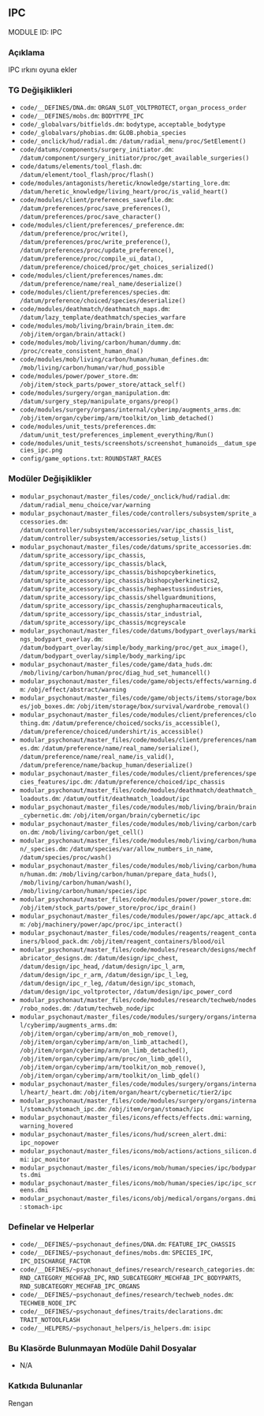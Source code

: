 ## IPC

MODULE ID: IPC

### Açıklama

IPC ırkını oyuna ekler

### TG Değişiklikleri

- `code/__DEFINES/DNA.dm`: `ORGAN_SLOT_VOLTPROTECT`, `organ_process_order`
- `code/__DEFINES/mobs.dm`: `BODYTYPE_IPC`
- `code/_globalvars/bitfields.dm`: `bodytype`, `acceptable_bodytype`
- `code/_globalvars/phobias.dm`: `GLOB.phobia_species`
- `code/_onclick/hud/radial.dm`: `/datum/radial_menu/proc/SetElement()`
- `code/datums/components/surgery_initiator.dm`: `/datum/component/surgery_initiator/proc/get_available_surgeries()`
- `code/datums/elements/tool_flash.dm`: `/datum/element/tool_flash/proc/flash()`
- `code/modules/antagonists/heretic/knowledge/starting_lore.dm`: `/datum/heretic_knowledge/living_heart/proc/is_valid_heart()`
- `code/modules/client/preferences_savefile.dm`: `/datum/preferences/proc/save_preferences()`, `/datum/preferences/proc/save_character()`
- `code/modules/client/preferences/_preference.dm`: `/datum/preference/proc/write()`, `/datum/preferences/proc/write_preference()`, `/datum/preferences/proc/update_preference()`, `/datum/preference/proc/compile_ui_data()`, `/datum/preference/choiced/proc/get_choices_serialized()`
- `code/modules/client/preferences/names.dm`: `/datum/preference/name/real_name/deserialize()`
- `code/modules/client/preferences/species.dm`: `/datum/preference/choiced/species/deserialize()`
- `code/modules/deathmatch/deathmatch_maps.dm`: `/datum/lazy_template/deathmatch/species_warfare`
- `code/modules/mob/living/brain/brain_item.dm`: `/obj/item/organ/brain/attack()`
- `code/modules/mob/living/carbon/human/dummy.dm`: `/proc/create_consistent_human_dna()`
- `code/modules/mob/living/carbon/human/human_defines.dm`: `/mob/living/carbon/human/var/hud_possible`
- `code/modules/power/power_store.dm`: `/obj/item/stock_parts/power_store/attack_self()`
- `code/modules/surgery/organ_manipulation.dm`: `/datum/surgery_step/manipulate_organs/preop()`
- `code/modules/surgery/organs/internal/cyberimp/augments_arms.dm`: `/obj/item/organ/cyberimp/arm/toolkit/on_limb_detached()`
- `code/modules/unit_tests/preferences.dm`: `/datum/unit_test/preferences_implement_everything/Run()`
- `code/modules/unit_tests/screenshots/screenshot_humanoids__datum_species_ipc.png`
- `config/game_options.txt`: `ROUNDSTART_RACES`

### Modüler Değişiklikler

- `modular_psychonaut/master_files/code/_onclick/hud/radial.dm`: `/datum/radial_menu_choice/var/warning`
- `modular_psychonaut/master_files/code/controllers/subsystem/sprite_accessories.dm`: `/datum/controller/subsystem/accessories/var/ipc_chassis_list`, `/datum/controller/subsystem/accessories/setup_lists()`
- `modular_psychonaut/master_files/code/datums/sprite_accessories.dm`: `/datum/sprite_accessory/ipc_chassis`, `/datum/sprite_accessory/ipc_chassis/black`, `/datum/sprite_accessory/ipc_chassis/bishopcyberkinetics`, `/datum/sprite_accessory/ipc_chassis/bishopcyberkinetics2`, `/datum/sprite_accessory/ipc_chassis/hephaestussindustries`, `/datum/sprite_accessory/ipc_chassis/shellguardmunitions`, `/datum/sprite_accessory/ipc_chassis/zenghupharmaceuticals`, `/datum/sprite_accessory/ipc_chassis/star_industrial`, `/datum/sprite_accessory/ipc_chassis/mcgreyscale`
- `modular_psychonaut/master_files/code/datums/bodypart_overlays/markings_bodypart_overlay.dm`: `/datum/bodypart_overlay/simple/body_marking/proc/get_aux_image()`, `/datum/bodypart_overlay/simple/body_marking/ipc`
- `modular_psychonaut/master_files/code/game/data_huds.dm`: `/mob/living/carbon/human/proc/diag_hud_set_humancell()`
- `modular_psychonaut/master_files/code/game/objects/effects/warning.dm`: `/obj/effect/abstract/warning`
- `modular_psychonaut/master_files/code/game/objects/items/storage/boxes/job_boxes.dm`: `/obj/item/storage/box/survival/wardrobe_removal()`
- `modular_psychonaut/master_files/code/modules/client/preferences/clothing.dm`: `/datum/preference/choiced/socks/is_accessible()`, `/datum/preference/choiced/undershirt/is_accessible()`
- `modular_psychonaut/master_files/code/modules/client/preferences/names.dm`: `/datum/preference/name/real_name/serialize()`, `/datum/preference/name/real_name/is_valid()`, `/datum/preference/name/backup_human/deserialize()`
- `modular_psychonaut/master_files/code/modules/client/preferences/species_features/ipc.dm`: `/datum/preference/choiced/ipc_chassis`
- `modular_psychonaut/master_files/code/modules/deathmatch/deathmatch_loadouts.dm`: `/datum/outfit/deathmatch_loadout/ipc`
- `modular_psychonaut/master_files/code/modules/mob/living/brain/brain_cybernetic.dm`: `/obj/item/organ/brain/cybernetic/ipc`
- `modular_psychonaut/master_files/code/modules/mob/living/carbon/carbon.dm`: `/mob/living/carbon/get_cell()`
- `modular_psychonaut/master_files/code/modules/mob/living/carbon/human/_species.dm`: `/datum/species/var/allow_numbers_in_name`, `/datum/species/proc/wash()`
- `modular_psychonaut/master_files/code/modules/mob/living/carbon/human/human.dm`: `/mob/living/carbon/human/prepare_data_huds()`, `/mob/living/carbon/human/wash()`, `/mob/living/carbon/human/species/ipc`
- `modular_psychonaut/master_files/code/modules/power/power_store.dm`: `/obj/item/stock_parts/power_store/proc/ipc_drain()`
- `modular_psychonaut/master_files/code/modules/power/apc/apc_attack.dm`: `/obj/machinery/power/apc/proc/ipc_interact()`
- `modular_psychonaut/master_files/code/modules/reagents/reagent_containers/blood_pack.dm`: `/obj/item/reagent_containers/blood/oil`
- `modular_psychonaut/master_files/code/modules/research/designs/mechfabricator_designs.dm`: `/datum/design/ipc_chest`, `/datum/design/ipc_head`, `/datum/design/ipc_l_arm`, `/datum/design/ipc_r_arm`, `/datum/design/ipc_l_leg`, `/datum/design/ipc_r_leg`, `/datum/design/ipc_stomach`, `/datum/design/ipc_voltprotector`, `/datum/design/ipc_power_cord`
- `modular_psychonaut/master_files/code/modules/research/techweb/nodes/robo_nodes.dm`: `/datum/techweb_node/ipc`
- `modular_psychonaut/master_files/code/modules/surgery/organs/internal/cyberimp/augments_arms.dm`: `/obj/item/organ/cyberimp/arm/on_mob_remove()`, `/obj/item/organ/cyberimp/arm/on_limb_attached()`, `/obj/item/organ/cyberimp/arm/on_limb_detached()`, `/obj/item/organ/cyberimp/arm/proc/on_limb_qdel()`, `/obj/item/organ/cyberimp/arm/toolkit/on_mob_remove()`, `/obj/item/organ/cyberimp/arm/toolkit/on_limb_qdel()`
- `modular_psychonaut/master_files/code/modules/surgery/organs/internal/heart/_heart.dm`: `/obj/item/organ/heart/cybernetic/tier2/ipc`
- `modular_psychonaut/master_files/code/modules/surgery/organs/internal/stomach/stomach_ipc.dm`: `/obj/item/organ/stomach/ipc`
- `modular_psychonaut/master_files/icons/effects/effects.dmi`: `warning`, `warning_hovered`
- `modular_psychonaut/master_files/icons/hud/screen_alert.dmi`: `ipc_nopower`
- `modular_psychonaut/master_files/icons/mob/actions/actions_silicon.dmi`: `ipc_monitor`
- `modular_psychonaut/master_files/icons/mob/human/species/ipc/bodyparts.dmi`
- `modular_psychonaut/master_files/icons/mob/human/species/ipc/ipc_screens.dmi`
- `modular_psychonaut/master_files/icons/obj/medical/organs/organs.dmi`: `stomach-ipc`

### Definelar ve Helperlar

- `code/__DEFINES/~psychonaut_defines/DNA.dm`: `FEATURE_IPC_CHASSIS`
- `code/__DEFINES/~psychonaut_defines/mobs.dm`: `SPECIES_IPC`, `IPC_DISCHARGE_FACTOR`
- `code/__DEFINES/~psychonaut_defines/research/research_categories.dm`: `RND_CATEGORY_MECHFAB_IPC`, `RND_SUBCATEGORY_MECHFAB_IPC_BODYPARTS`, `RND_SUBCATEGORY_MECHFAB_IPC_ORGANS`
- `code/__DEFINES/~psychonaut_defines/research/techweb_nodes.dm`: `TECHWEB_NODE_IPC`
- `code/__DEFINES/~psychonaut_defines/traits/declarations.dm`: `TRAIT_NOTOOLFLASH`
- `code/__HELPERS/~psychonaut_helpers/is_helpers.dm`: `isipc`

### Bu Klasörde Bulunmayan Modüle Dahil Dosyalar

- N/A

### Katkıda Bulunanlar

Rengan
